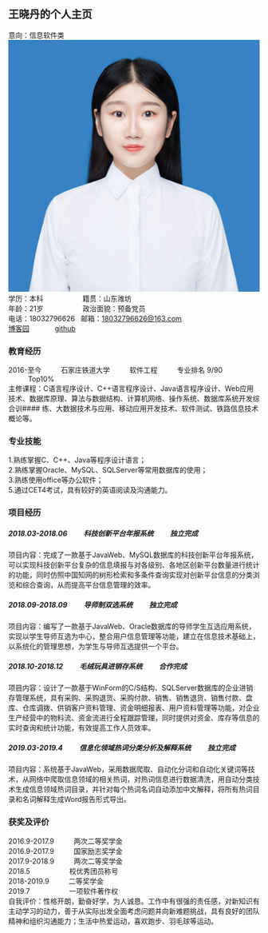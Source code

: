 ## 王晓丹的个人主页

意向：信息软件类&nbsp;&nbsp;&nbsp;&nbsp;&nbsp;&nbsp;&nbsp;&nbsp;&nbsp;&nbsp;&nbsp;&nbsp;&nbsp;&nbsp;&nbsp;&nbsp;&nbsp;&nbsp;![Image text](https://github.com/WangXiaoDangt/wangxiaodangt.github.com/blob/master/王晓丹.jpg)  
学历：本科&nbsp;&nbsp;&nbsp;&nbsp;&nbsp;&nbsp;&nbsp;&nbsp;&nbsp;&nbsp;&nbsp;&nbsp;&nbsp;&nbsp;&nbsp;&nbsp;&nbsp;&nbsp;&nbsp;&nbsp;籍贯：山东潍坊  
年龄：21岁&nbsp;&nbsp;&nbsp;&nbsp;&nbsp;&nbsp;&nbsp;&nbsp;&nbsp;&nbsp;&nbsp;&nbsp;&nbsp;&nbsp;&nbsp;&nbsp;&nbsp;&nbsp;&nbsp;&nbsp;政治面貌：预备党员  
电话：18032796626&nbsp;&nbsp;&nbsp;邮箱：18032796626@163.com  
[博客园](https://www.cnblogs.com/wxd136/)&nbsp;&nbsp;&nbsp;&nbsp;&nbsp;&nbsp;&nbsp;&nbsp;&nbsp;&nbsp;&nbsp;&nbsp; [github](https://github.com/WangXiaoDangt)  

### 教育经历
2016-至今&nbsp;&nbsp;&nbsp;&nbsp;&nbsp;&nbsp;&nbsp;&nbsp;&nbsp;&nbsp;石家庄铁道大学&nbsp;&nbsp;&nbsp;&nbsp;&nbsp;&nbsp;&nbsp;&nbsp;&nbsp;&nbsp;软件工程&nbsp;&nbsp;&nbsp;&nbsp;&nbsp;&nbsp;&nbsp;&nbsp;&nbsp;&nbsp;专业排名 9/90 &nbsp;&nbsp;&nbsp;&nbsp;&nbsp;&nbsp;&nbsp;&nbsp;&nbsp;&nbsp;Top10%  
主修课程：C语言程序设计、C++语言程序设计、Java语言程序设计、Web应用技术、数据库原理、算法与数据结构、计算机网络、操作系统、数据库系统开发综合训#### 练、大数据技术与应用、移动应用开发技术、软件测试、铁路信息技术概论等。  

### 专业技能                       
1.熟练掌握C、C++、Java等程序设计语言；  
2.熟练掌握Oracle、MySQL、SQLServer等常用数据库的使用；  
3.熟练使用office等办公软件；  
5.通过CET4考试，具有较好的英语阅读及沟通能力。  

### 项目经历
##### 2018.03-2018.06&nbsp;&nbsp;&nbsp;&nbsp;&nbsp;&nbsp;&nbsp;&nbsp;&nbsp;&nbsp;科技创新平台年报系统&nbsp;&nbsp;&nbsp;&nbsp;&nbsp;&nbsp;&nbsp;&nbsp;&nbsp;&nbsp;独立完成  
项目内容：完成了一款基于JavaWeb、MySQL数据库的科技创新平台年报系统，可以实现科技创新平台复杂的信息填报与对各级别、各地区创新平台数量进行统计的功能，同时仿照中国知网的树形检索和多条件查询实现对创新平台信息的分类浏览和综合查询，从而提高平台信息管理的效率。
##### 2018.09-2018.09&nbsp;&nbsp;&nbsp;&nbsp;&nbsp;&nbsp;&nbsp;&nbsp;&nbsp;&nbsp;导师制双选系统&nbsp;&nbsp;&nbsp;&nbsp;&nbsp;&nbsp;&nbsp;&nbsp;&nbsp;&nbsp;独立完成  
项目内容：编写了一款基于JavaWeb、Oracle数据库的导师学生互选应用系统，实现以学生导师互选为中心，整合用户信息管理等功能，建立在信息技术基础上，以系统化的管理思想，为学生与导师互选提供一个平台。
##### 2018.10-2018.12&nbsp;&nbsp;&nbsp;&nbsp;&nbsp;&nbsp;&nbsp;&nbsp;&nbsp;&nbsp;毛绒玩具进销存系统&nbsp;&nbsp;&nbsp;&nbsp;&nbsp;&nbsp;&nbsp;&nbsp;&nbsp;&nbsp;合作完成  
项目内容：设计了一款基于WinForm的C/S结构、SQLServer数据库的企业进销存管理系统，具有采购、采购退货、采购付款、销售、销售退货、销售付款、盘库、仓库调拨、供销客户资料管理、资金明细报表、用户资料管理等功能，对企业生产经营中的物料流、资金流进行全程跟踪管理，同时提供对资金、库存等信息的实时查询和统计功能，有效提高工作人员效率。
##### 2019.03-2019.4&nbsp;&nbsp;&nbsp;&nbsp;&nbsp;&nbsp;&nbsp;&nbsp;&nbsp;&nbsp;信息化领域热词分类分析及解释系统&nbsp;&nbsp;&nbsp;&nbsp;&nbsp;&nbsp;&nbsp;&nbsp;&nbsp;&nbsp;独立完成  
项目内容：系统基于JavaWeb，采用数据爬取、自动化分词和自动化关键词等技术，从网络中爬取信息领域的相关热词，对热词信息进行数据清洗，用自动分类技术生成信息领域热词目录，并针对每个热词名词自动添加中文解释，将所有热词目录和名词解释生成Word报告形式导出。

### 获奖及评价
2016.9-2017.9&nbsp;&nbsp;&nbsp;&nbsp;&nbsp;&nbsp;&nbsp;&nbsp;&nbsp;&nbsp;两次二等奖学金  
2016.9-2017.9&nbsp;&nbsp;&nbsp;&nbsp;&nbsp;&nbsp;&nbsp;&nbsp;&nbsp;&nbsp;国家励志奖学金  
2017.9-2018.9&nbsp;&nbsp;&nbsp;&nbsp;&nbsp;&nbsp;&nbsp;&nbsp;&nbsp;&nbsp;两次二等奖学金  
2018.5&nbsp;&nbsp;&nbsp;&nbsp;&nbsp;&nbsp;&nbsp;&nbsp;&nbsp;&nbsp;&nbsp;&nbsp;&nbsp;&nbsp;&nbsp;&nbsp;&nbsp;&nbsp;&nbsp;&nbsp;校优秀团员称号  
2018-2019.9&nbsp;&nbsp;&nbsp;&nbsp;&nbsp;&nbsp;&nbsp;&nbsp;&nbsp;&nbsp;二等奖学金        
2019.7&nbsp;&nbsp;&nbsp;&nbsp;&nbsp;&nbsp;&nbsp;&nbsp;&nbsp;&nbsp;&nbsp;&nbsp;&nbsp;&nbsp;&nbsp;&nbsp;&nbsp;&nbsp;&nbsp;&nbsp;一项软件著作权  
自我评价：性格开朗，勤奋好学，为人诚恳。工作中有很强的责任感，对新知识有主动学习的动力，善于从实际出发全面考虑问题并向新难题挑战，具有良好的团队精神和组织沟通能力；生活中热爱运动，喜欢跑步、羽毛球等运动。
